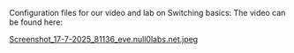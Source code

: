 Configuration files for our video and lab on Switching basics:
The video can be found here:

[Screenshot_17-7-2025_81136_eve.null0labs.net.jpeg
](https://github.com/null0labs/Switching-Basics/blob/main/Screenshot_17-7-2025_81136_eve.null0labs.net.jpeg?raw=true)
